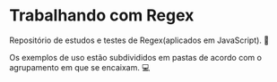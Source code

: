 # Trabalhando com Regex

Repositório de estudos e testes de Regex(aplicados em JavaScript). 🚀

Os exemplos de uso estão subdivididos em pastas de acordo com o agrupamento em que se encaixam. 💻

